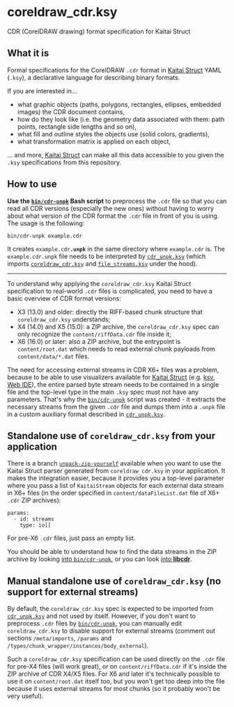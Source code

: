 # coreldraw_cdr.ksy

CDR (CorelDRAW drawing) format specification for Kaitai Struct

## What it is

Formal specifications for the CorelDRAW `.cdr` format in [Kaitai Struct](https://kaitai.io/) YAML (`.ksy`), a declarative language for describing binary formats.

If you are interested in...

* what graphic objects (paths, polygons, rectangles, ellipses, embedded images) the CDR document contains,
* how do they look like (i.e. the geometry data associated with them: path points, rectangle side lengths and so on),
* what fill and outline styles the objects use (solid colors, gradients),
* what transformation matrix is applied on each object,

... and more, [Kaitai Struct](https://kaitai.io/) can make all this data accessible to you given the `.ksy` specifications from this repository.

## How to use

**Use the [`bin/cdr-unpk`](bin/cdr-unpk) Bash script** to preprocess the `.cdr` file so that you can read all CDR versions (especially the new ones) without having to worry about what version of the CDR format the `.cdr` file in front of you is using. The usage is the following:

```
bin/cdr-unpk example.cdr
```

It creates <code>example.cdr<strong>.unpk</strong></code> in the same directory where `example.cdr` is. The `example.cdr.unpk` file needs to be interpreted by [`cdr_unpk.ksy`](cdr_unpk.ksy) (which imports [`coreldraw_cdr.ksy`](coreldraw_cdr.ksy) and [`file_streams.ksy`](file_streams.ksy) under the hood).

---

To understand why applying the `coreldraw_cdr.ksy` Kaitai Struct specification to real-world `.cdr` files is complicated, you need to have a basic overview of CDR format versions:

* X3 (13.0) and older: directly the RIFF-based chunk structure that `coreldraw_cdr.ksy` understands;
* X4 (14.0) and X5 (15.0): a ZIP archive, the `coreldraw_cdr.ksy` spec can only recognize the `content/riffData.cdr` file inside it;
* X6 (16.0) or later: also a ZIP archive, but the entrypoint is `content/root.dat` which needs to read external chunk payloads from `content/data/*.dat` files.

The need for accessing external streams in CDR X6+ files was a problem, because to be able to use visualizers available for [Kaitai Struct](https://kaitai.io/) (e.g. [ksv](https://github.com/kaitai-io/kaitai_struct_visualizer), [Web IDE](https://ide.kaitai.io/)), the entire parsed byte stream needs to be contained in a single file and the top-level type in the main `.ksy` spec must not have any parameters. That's why the [`bin/cdr-unpk`](bin/cdr-unpk) script was created - it extracts the necessary streams from the given `.cdr` file and dumps them into a `.unpk` file in a custom auxiliary format described in [`cdr_unpk.ksy`](cdr_unpk.ksy).

## Standalone use of `coreldraw_cdr.ksy` from your application

There is a branch [`unpack-zip-yourself`](https://github.com/kaitai-io/coreldraw_cdr.ksy/tree/unpack-zip-yourself) available when you want to use the Kaitai Struct parser generated from `coreldraw_cdr.ksy` in your application. It makes the integration easier, because it provides you a top-level parameter where you pass a list of `KaitaiStream` objects for each external data stream in X6+ files (in the order specified in `content/dataFileList.dat` file of X6+ `.cdr` ZIP archives):

```ksy
params:
  - id: streams
    type: io[]
```

For pre-X6 `.cdr` files, just pass an empty list.

You should be able to understand how to find the data streams in the ZIP archive by looking [into `bin/cdr-unpk`](https://github.com/kaitai-io/coreldraw_cdr.ksy/blob/2266d9908f058a27186a7008f263c0ab74e54beb/bin/cdr-unpk#L30), or you can look [into **libcdr**](https://github.com/LibreOffice/libcdr/blob/b14f6a1f17652aa842b23c66236610aea5233aa6/src/lib/CDRDocument.cpp#L154).

## Manual standalone use of `coreldraw_cdr.ksy` (no support for external streams)

By default, the `coreldraw_cdr.ksy` spec is expected to be imported from [`cdr_unpk.ksy`](cdr_unpk.ksy) and not used by itself. However, if you don't want to preprocess `.cdr` files by [`bin/cdr-unpk`](bin/cdr-unpk), you can manually edit `coreldraw_cdr.ksy` to disable support for external streams (comment out sections `/meta/imports`, `/params` and `/types/chunk_wrapper/instances/body_external`).

Such a `coreldraw_cdr.ksy` specification can be used directly on the `.cdr` file for pre-X4 files (will work great), or on `content/riffData.cdr` if it's inside the ZIP archive of CDR X4/X5 files. For X6 and later it's technically possible to use it on `content/root.dat` itself too, but you won't get too deep into the file because it uses external streams for most chunks (so it probably won't be very useful).
